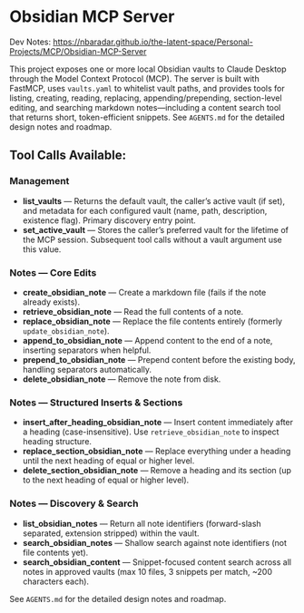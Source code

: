 # Obsidian MCP Server
Dev Notes: https://nbaradar.github.io/the-latent-space/Personal-Projects/MCP/Obsidian-MCP-Server

This project exposes one or more local Obsidian vaults to Claude Desktop through the Model Context Protocol (MCP). The server is built with FastMCP, uses `vaults.yaml` to whitelist vault paths, and provides tools for listing, creating, reading, replacing, appending/prepending, section-level editing, and searching markdown notes—including a content search tool that returns short, token-efficient snippets. See `AGENTS.md` for the detailed design notes and roadmap.

## Tool Calls Available:
### Management
- **list_vaults** — Returns the default vault, the caller’s active vault (if set), and metadata for each configured vault (name, path, description, existence flag). Primary discovery entry point.
- **set_active_vault** — Stores the caller’s preferred vault for the lifetime of the MCP session. Subsequent tool calls without a vault argument use this value.

### Notes — Core Edits
- **create_obsidian_note** — Create a markdown file (fails if the note already exists).
- **retrieve_obsidian_note** — Read the full contents of a note.
- **replace_obsidian_note** — Replace the file contents entirely (formerly `update_obsidian_note`).
- **append_to_obsidian_note** — Append content to the end of a note, inserting separators when helpful.
- **prepend_to_obsidian_note** — Prepend content before the existing body, handling separators automatically.
- **delete_obsidian_note** — Remove the note from disk.

### Notes — Structured Inserts & Sections
- **insert_after_heading_obsidian_note** — Insert content immediately after a heading (case-insensitive). Use `retrieve_obsidian_note` to inspect heading structure.
- **replace_section_obsidian_note** — Replace everything under a heading until the next heading of equal or higher level.
- **delete_section_obsidian_note** — Remove a heading and its section (up to the next heading of equal or higher level).

### Notes — Discovery & Search
- **list_obsidian_notes** — Return all note identifiers (forward-slash separated, extension stripped) within the vault.
- **search_obsidian_notes** — Shallow search against note identifiers (not file contents yet).
- **search_obsidian_content** — Snippet-focused content search across all notes in approved vaults (max 10 files, 3 snippets per match, ~200 characters each).

See `AGENTS.md` for the detailed design notes and roadmap.
